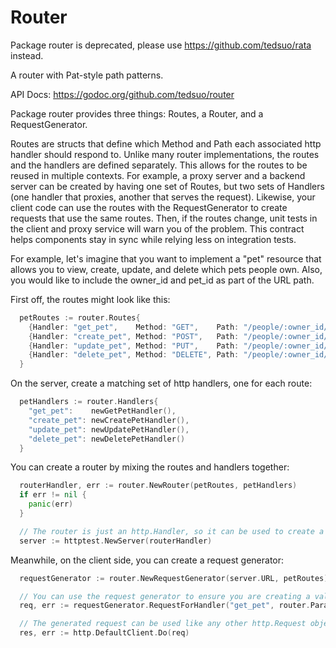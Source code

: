 # Router

Package router is deprecated, please use https://github.com/tedsuo/rata instead.

A router with Pat-style path patterns.

API Docs: https://godoc.org/github.com/tedsuo/router

Package router provides three things: Routes, a Router, and a RequestGenerator.

Routes are structs that define which Method and Path each associated http handler
should respond to. Unlike many router implementations, the routes and the handlers
are defined separately.  This allows for the routes to be reused in multiple contexts.
For example, a proxy server and a backend server can be created by having one set of
Routes, but two sets of Handlers (one handler that proxies, another that serves the
request). Likewise, your client code can use the routes with the RequestGenerator to
create requests that use the same routes.  Then, if the routes change, unit tests in
the client and proxy service will warn you of the problem.  This contract helps components
stay in sync while relying less on integration tests.

For example, let's imagine that you want to implement a "pet" resource that allows
you to view, create, update, and delete which pets people own.  Also, you would
like to include the owner_id and pet_id as part of the URL path.

First off, the routes might look like this:
```go
  petRoutes := router.Routes{
    {Handler: "get_pet",    Method: "GET",    Path: "/people/:owner_id/pets/:pet_id"},
    {Handler: "create_pet", Method: "POST",   Path: "/people/:owner_id/pets"},
    {Handler: "update_pet", Method: "PUT",    Path: "/people/:owner_id/pets/:pet_id"},
    {Handler: "delete_pet", Method: "DELETE", Path: "/people/:owner_id/pets/:pet_id"},
  }
```

On the server, create a matching set of http handlers, one for each route:
```go
  petHandlers := router.Handlers{
    "get_pet":    newGetPetHandler(),
    "create_pet": newCreatePetHandler(),
    "update_pet": newUpdatePetHandler(),
    "delete_pet": newDeletePetHandler()
  }
```

You can create a router by mixing the routes and handlers together:
```go
  routerHandler, err := router.NewRouter(petRoutes, petHandlers)
  if err != nil {
    panic(err)
  }

  // The router is just an http.Handler, so it can be used to create a server in the usual fashion:
  server := httptest.NewServer(routerHandler)
```

Meanwhile, on the client side, you can create a request generator:
```go
  requestGenerator := router.NewRequestGenerator(server.URL, petRoutes)

  // You can use the request generator to ensure you are creating a valid request:
  req, err := requestGenerator.RequestForHandler("get_pet", router.Params{"owner_id": "123", "pet_id": "5"}, nil)

  // The generated request can be used like any other http.Request object:
  res, err := http.DefaultClient.Do(req)
```
